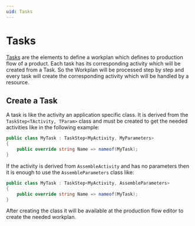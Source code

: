 ```yaml
---
uid: Tasks
---
```

# Tasks

[Tasks](../../../src/Moryx.AbstractionLayer/Tasks/ITask.cs) are the elements to define a workplan which defines to production flow of a product. Each task has its corresponding activity which will be created from a Task. So the Workplan will be processed step by step and every task will create the corresponding activity which will be handled by a resource.

## Create a Task

A task is like the activity an application specific class. It is derived from the `TaskStep<TActivity, TParam>` class and must be created to get the needed activities like in the following example:

```` cs
public class MyTask : TaskStep<MyActivity, MyParameters>
{
    public override string Name => nameof(MyTask);
}
````

If the activity is derived from `AssembleActivity` and has no parameters then it is enough to use the `AssembleParameters` class like:

```` cs
public class MyTask : TaskStep<MyActivity, AssembleParameters>
{
    public override string Name => nameof(MyTask);
}
````

After creating the class it will be available at the production flow editor to create the needed workplan.